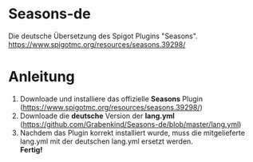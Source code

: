 # Seasons-de
Die deutsche Übersetzung des Spigot Plugins "Seasons".  
https://www.spigotmc.org/resources/seasons.39298/

# Anleitung
1. Downloade und installiere das offizielle **Seasons** Plugin (https://www.spigotmc.org/resources/seasons.39298/)  
2. Downloade die **deutsche** Version der **lang.yml** (https://github.com/Grabenkind/Seasons-de/blob/master/lang.yml)  
3. Nachdem das Plugin korrekt installiert wurde, muss die mitgelieferte lang.yml mit der deutschen lang.yml ersetzt werden.  
**Fertig!**
